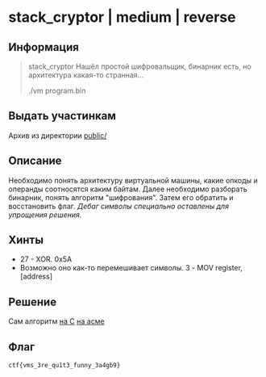 # stack_cryptor | medium | reverse

## Информация

> stack_cryptor
> Нашёл простой шифровальщик, бинарник есть, но архитектура какая-то странная...
>
> ./vm program.bin

## Выдать участинкам
Архив из директории [public/](public/)

## Описание
Необходимо понять архитектуру виртуальной машины, какие опкоды и операнды соотносятся каким байтам. Далее необходимо разборать бинарник, понять алгоритм "шифрования". Затем его обратить и восстановить флаг.
*Дебаг символы специально оставлены для упрощения решения.*

## Хинты
- 27 - XOR. 0x5A
- Возможно оно как-то перемешивает символы. 3 - MOV register, [address]


## Решение
Сам алгоритм [на C](solve/solution.c) [на асме](solve/program.s)

## Флаг

`ctf{vms_3re_qu1t3_funny_3a4gb9}`


